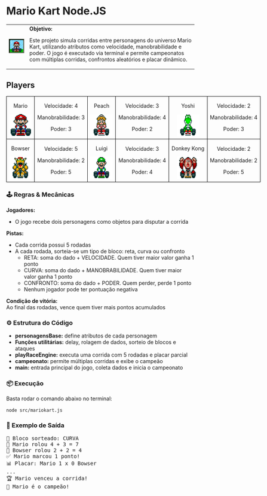 <h1>Mario Kart Node.JS</h1>

<table>
  <tr>
    <td>
      <img src="./docs/header.gif" alt="Mario Kart" width="200">
    </td>
    <td>
      <b>Objetivo:</b>
      <p>Este projeto simula corridas entre personagens do universo Mario Kart, utilizando atributos como velocidade, manobrabilidade e poder. O jogo é executado via terminal e permite campeonatos com múltiplas corridas, confrontos aleatórios e placar dinâmico.</p>
    </td>
  </tr>
</table>

<h2>Players</h2>
<table style="border-collapse: collapse; width: 800px; margin: 0 auto;">
  <tr>
    <td style="border: 1px solid black; text-align: center;">
      <p>Mario</p>
      <img src="./docs/mario.gif" alt="Mario Kart" width="60" height="60">
    </td>
    <td style="border: 1px solid black; text-align: center;">
      <p>Velocidade: 4</p>
      <p>Manobrabilidade: 3</p>
      <p>Poder: 3</p>
    </td>
    <td style="border: 1px solid black; text-align: center;">
      <p>Peach</p>
      <img src="./docs/peach.gif" alt="Mario Kart" width="60" height="60">
    </td>
    <td style="border: 1px solid black; text-align: center;">
      <p>Velocidade: 3</p>
      <p>Manobrabilidade: 4</p>
      <p>Poder: 2</p>
    </td>
    <td style="border: 1px solid black; text-align: center;">
      <p>Yoshi</p>
      <img src="./docs/yoshi.gif" alt="Mario Kart" width="60" height="60">
    </td>
    <td style="border: 1px solid black; text-align: center;">
      <p>Velocidade: 2</p>
      <p>Manobrabilidade: 4</p>
      <p>Poder: 3</p>
    </td>
  </tr>
  <tr>
    <td style="border: 1px solid black; text-align: center;">
      <p>Bowser</p>
      <img src="./docs/bowser.gif" alt="Mario Kart" width="60" height="60">
    </td>
    <td style="border: 1px solid black; text-align: center;">
      <p>Velocidade: 5</p>
      <p>Manobrabilidade: 2</p>
      <p>Poder: 5</p>
    </td>
    <td style="border: 1px solid black; text-align: center;">
      <p>Luigi</p>
      <img src="./docs/luigi.gif" alt="Mario Kart" width="60" height="60">
    </td>
    <td style="border: 1px solid black; text-align: center;">
      <p>Velocidade: 3</p>
      <p>Manobrabilidade: 4</p>
      <p>Poder: 4</p>
    </td>
    <td style="border: 1px solid black; text-align: center;">
      <p>Donkey Kong</p>
      <img src="./docs/dk.gif" alt="Mario Kart" width="60" height="60">
    </td>
    <td style="border: 1px solid black; text-align: center;">
      <p>Velocidade: 2</p>
      <p>Manobrabilidade: 2</p>
      <p>Poder: 5</p>
    </td>
  </tr>
</table>

<h3>🕹️ Regras & Mecânicas</h3>

<b>Jogadores:</b><br>
- O jogo recebe dois personagens como objetos para disputar a corrida

<b>Pistas:</b>
<ul>
  <li>Cada corrida possui 5 rodadas</li>
  <li>A cada rodada, sorteia-se um tipo de bloco: reta, curva ou confronto
    <ul>
      <li>RETA: soma do dado + VELOCIDADE. Quem tiver maior valor ganha 1 ponto</li>
      <li>CURVA: soma do dado + MANOBRABILIDADE. Quem tiver maior valor ganha 1 ponto</li>
      <li>CONFRONTO: soma do dado + PODER. Quem perder, perde 1 ponto</li>
      <li>Nenhum jogador pode ter pontuação negativa</li>
    </ul>
  </li>
</ul>

<b>Condição de vitória:</b><br>
Ao final das rodadas, vence quem tiver mais pontos acumulados

<h3>⚙️ Estrutura do Código</h3>
<ul>
  <li><b>personagensBase:</b> define atributos de cada personagem</li>
  <li><b>Funções utilitárias:</b> delay, rolagem de dados, sorteio de blocos e ataques</li>
  <li><b>playRaceEngine:</b> executa uma corrida com 5 rodadas e placar parcial</li>
  <li><b>campeonato:</b> permite múltiplas corridas e exibe o campeão</li>
  <li><b>main:</b> entrada principal do jogo, coleta dados e inicia o campeonato</li>
</ul>

<h3>📦 Execução</h3>
<p>Basta rodar o comando abaixo no terminal:</p>
<pre><code>node src/mariokart.js</code></pre>

<h3>🏁 Exemplo de Saída</h3>
<pre>
🧱 Bloco sorteado: CURVA
🎲 Mario rolou 4 + 3 = 7
🎲 Bowser rolou 2 + 2 = 4
✅ Mario marcou 1 ponto!
📊 Placar: Mario 1 x 0 Bowser
...
🏆 Mario venceu a corrida!
🎉 Mario é o campeão!
</pre>